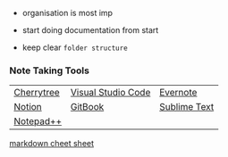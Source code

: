 - organisation is most imp
- start doing documentation from start

- keep clear `folder structure`

### Note Taking Tools

|   |   |   |
|---|---|---|
|[Cherrytree](https://www.giuspen.com/cherrytree)|[Visual Studio Code](https://code.visualstudio.com)|[Evernote](https://evernote.com)|
|[Notion](https://www.notion.so)|[GitBook](https://www.gitbook.com)|[Sublime Text](https://www.sublimetext.com)|
|[Notepad++](https://notepad-plus-plus.org/downloads)|||

[markdown cheet sheet](https://media.datacamp.com/legacy/image/upload/v1697797990/Marketing/Blog/Markdown_Cheat_Sheet.pdf)

